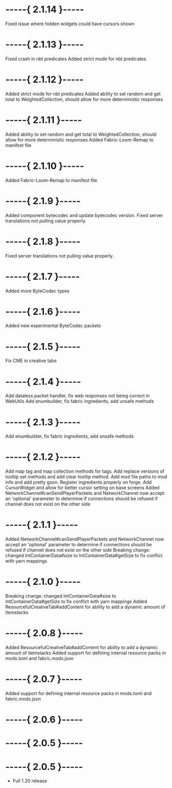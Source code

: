 # -----{ 2.1.14 }-----

Fixed issue where hidden widgets could have cursors shown

# -----{ 2.1.13 }-----

Fixed crash in nbt predicates
Added strict mode for nbt predicates

# -----{ 2.1.12 }-----

Added strict mode for nbt predicates
Added ability to set random and get total to WeightedCollection, should allow for more deterministic responses

# -----{ 2.1.11 }-----

Added ability to set random and get total to WeightedCollection, should allow for more deterministic responses
Added Fabric-Loom-Remap to manifest file

# -----{ 2.1.10 }-----

Added Fabric-Loom-Remap to manifest file

# -----{ 2.1.9 }-----

Added component bytecodec and update bytecodec version.
Fixed server translations not pulling value properly.

# -----{ 2.1.8 }-----

Fixed server translations not pulling value properly.

# -----{ 2.1.7 }-----

Added more ByteCodec types

# -----{ 2.1.6 }-----

Added new experimental ByteCodec packets

# -----{ 2.1.5 }-----

Fix CME in creative tabs

# -----{ 2.1.4 }-----

Add dataless packet handler, fix web responses not being correct in WebUtils
Add enumbuilder, fix fabric ingredients, add unsafe methods

# -----{ 2.1.3 }-----

Add enumbuilder, fix fabric ingredients, add unsafe methods

# -----{ 2.1.2 }-----

Add map tag and map collection methods for tags.
Add replace versions of tooltip set methods and add clear tooltip method.
Add mod file paths to mod info and add pretty gson.
Register ingredients properly on forge.
Add CursorWidget and allow for better cursor setting on base screens
Added NetworkChannel#canSendPlayerPackets and NetworkChannel now accept an 'optional' parameter to determine if connections should be refused if channel does not exist on the other side

# -----{ 2.1.1 }-----

Added NetworkChannel#canSendPlayerPackets and NetworkChannel now accept an 'optional' parameter to determine if connections should be refused if channel does not exist on the other side
Breaking change: changed IntContainerData#size to IntContainerData#getSize to fix conflict with yarn mappings

# -----{ 2.1.0 }-----

Breaking change: changed IntContainerData#size to IntContainerData#getSize to fix conflict with yarn mappings
Added ResourcefulCreativeTab#addContent for ability to add a dynamic amount of itemstacks

# -----{ 2.0.8 }-----

Added ResourcefulCreativeTab#addContent for ability to add a dynamic amount of itemstacks
Added support for defining internal resource packs in mods.toml and fabric.mods.json

# -----{ 2.0.7 }-----

Added support for defining internal resource packs in mods.toml and fabric.mods.json

# -----{ 2.0.6 }-----



# -----{ 2.0.5 }-----



# -----{ 2.0.5 }-----

- Full 1.20 release